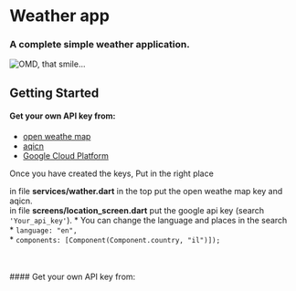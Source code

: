 # Weather app

### A complete simple weather application.

![OMD, that smile...](https://media.giphy.com/media/aDFewF551mpb3kx2EM/giphy.gif)

## Getting Started
#### Get your own API key from:
 * [open weathe map](https://openweathermap.org/api)
 * [aqicn](https://aqicn.org/api/)
 * [Google Cloud Platform](https://console.cloud.google.com/)

  Once you have created the keys,
  Put in the right place
  
  in file **services/wather.dart** in the top put the open weathe map key and aqicn.<br/>
  in file **screens/location_screen.dart** put the google api key (search ``` 'Your_api_key' ```).
    * You can change the language and places in the search<br/>
      * ```language: "en",```<br/>
      * ```components: [Component(Component.country, "il")]);```
      
    
  <br/>
  <br/>
  #### Get your own API key from:
